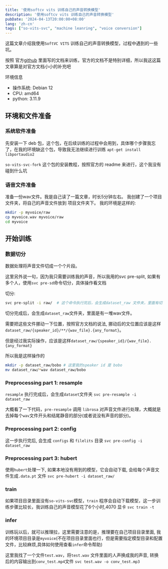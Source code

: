 ```yaml
---
title: '使用softcv vits 训练自己的声音转换模型'
description: '使用softcv vits 训练自己的声音转换模型'
pubDate: '2024-04-13T20:00:00+08:00'
lang: 'zh-cn'
tags: ["so-vits-svc", "machine leanring", "voice conversion"]
---
```


这篇文章介绍我使用`SoftVC VITS` 训练自己的声音转换模型，过程中遇到的一些坑。

按照 官方[github](https://github.com/voicepaw/so-vits-svc-fork/) 里面写的文档来训练，官方的文档不是特别详细，所以我这这篇文章算是对官方文档小小的补充吧

环境信息
- 操作系统: Debian 12
- CPU: amd64
- python: 3.11.9

## 环境和文件准备

### 系统软件准备
先安装一下 deb 包，这个包，在后续训练的过程中会用到，具体哪个步骤我忘了，在我的环境缺这个包，导致我无法继续进行训练
`apt-get install libportaudio2`

`so-vits-svc-fork` 这个包的安装教程，按照官方的 readme 来进行，这个我没有碰到什么坑

### 语音文件准备

准备一份wav文件。我是自己读了一篇文章，时长5分钟左右。
我创建了一个项目文件夹，将自己的声音文件放到 项目文件夹下。
我的环境是这样的:
```bash
mkdir -p myvoice/raw
cp myvoice.wav myvoice/raw
cd myvoice
```

## 开始训练

### 数据切分

数据处理将声音文件切成一个个片段。

这里另外说一句，因为我只需要训练我的声音，所以我用的svc pre-split, 如果有多个人，使用`svc pre-sd`命令切分，具体操作看文档

切分:
```bash
svc pre-split -i raw/  # 这个命令执行完后，会生成dataset_raw 文件夹，里面有切分好的声音文件
```

切分完成后，会生成`dataset_raw`文件夹，里面是有一堆wav文件。

需要把这些文件挪动一下位置，按照官方文档的说法, 挪动后的文位置应该是这样`dataset_raw/{speaker_id}/**/{wav_file}.{any_format}`。

但是经过我实际操作，应该是这样`dataset_raw/{speaker_id}/{wav_file}.{any_format}`

所以我是这样操作的
```bash
mkdir -p dataset_raw/bobo # 这里我的speaker id 是 bobo
mv dataset_raw/*wav dataset_raw/bobo
```

### Preprocessing part 1: resample

`resample` 执行完成后，会生成`dataset`文件夹
`svc pre-resample -i dataset_raw`

大概看了一下代码，`pre-resample` 调用 `librosa` 对声音文件进行处理，大概就是去掉每个`wav`文件开头和结尾静音的部分(或者说没有声音的部分)。


### Preprocessing part 2: config

这一步执行完后, 会生成 `configs` 和 `filelits` 目录 
`svc pre-config -i dataset_raw`

### Preprocessing part 3: hubert

使用`hubert`处理一下, 如果本地没有用到的模型，它会自动下载, 会给每个声音文件生成`.data.pt` 文件
`svc pre-hubert -i dataset_raw/`

### train

如果项目目录里面没有`so-vits-svc`模型，`train` 程序会自动下载模型，这一步训练步骤比较长，我训练自己的声音模型花了6个小时,4070 显卡
`svc train -t`

### infer 
训练玩以后，就可以推理拉，这里需要注意的是，推理要在自己项目目录里面, 我的环境项目目录是`myvoice`(不在项目目录里面也行，但是需要指定模型目录和配置文件，比较麻烦,具体如何使用查看`infer`命令帮助)

这里我找了一个文件`test.wav`，将`test.wav` 文件里面的人声换成我的声音, 转换后的内容输出到`conv_test.mp4`文件
`svc test.wav -o conv_test.mp3`
